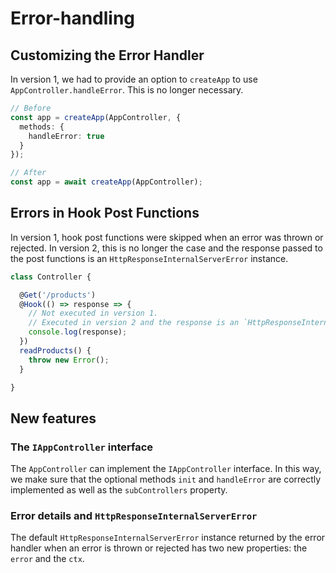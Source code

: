 # Error-handling

## Customizing the Error Handler

In version 1, we had to provide an option to `createApp` to use `AppController.handleError`. This is no longer necessary.

```typescript
// Before
const app = createApp(AppController, {
  methods: {
    handleError: true
  }
});

// After
const app = await createApp(AppController);
```

## Errors in Hook Post Functions

In version 1, hook post functions were skipped when an error was thrown or rejected. In version 2, this is no longer the case and the response passed to the post functions is an `HttpResponseInternalServerError` instance.

```typescript
class Controller {

  @Get('/products')
  @Hook(() => response => {
    // Not executed in version 1.
    // Executed in version 2 and the response is an `HttpResponseInternalServerError` instance.
    console.log(response);
  })
  readProducts() {
    throw new Error();
  }

}
```

## New features

### The `IAppController` interface

The `AppController` can implement the `IAppController` interface. In this way, we make sure that the optional methods `init` and `handleError` are correctly implemented as well as the `subControllers` property.

### Error details and `HttpResponseInternalServerError`

The default `HttpResponseInternalServerError` instance returned by the error handler when an error is thrown or rejected has two new properties:
the `error` and the `ctx`.
